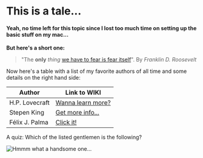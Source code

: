 # This is a tale...
#### Yeah, no time left for this topic since I lost too much time on setting up the basic stuff on my mac...

**But here's a short one:**

> "The __only__ _thing_ [we have to fear is fear itself](https://www.whitehouse.gov/about-the-white-house/presidents/franklin-d-roosevelt/#:~:text=Assuming%20the%20Presidency%20at%20the,to%20fear%20is%20fear%20itself.%E2%80%9D)". 
By _Franklin D. Roosevelt_

Now here's a table with a list of my favorite authors of all time and some details on the right hand side:

| Author | Link to WIKI |
| --- | --- |
| H.P. Lovecraft| [Wanna learn more?](https://de.wikipedia.org/wiki/H._P._Lovecraft)|
| Stepen King | [Get more info...](https://de.wikipedia.org/wiki/Stephen_King)|
| Félix J. Palma | [Click it!](https://de.wikipedia.org/wiki/F%C3%A9lix_J._Palma) |

A quiz: Which of the listed gentlemen is the following?

![Hmmm what a handsome one...](https://img.welt.de/img/kultur/literarischewelt/mobile170179641/0292509507-ci102l-w1024/Howard-Lovecraft.jpg)